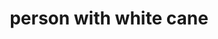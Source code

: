 ---
layout: people&body
title: person with white cane
emoji: person_with_white_cane
permalink: 🧑‍🦯.html
---